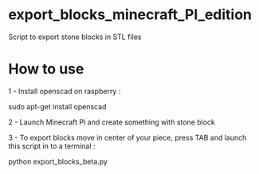 # export_blocks_minecraft_PI_edition
Script to export stone blocks in STL files 

# How to use

1 - Install openscad on raspberry : 

sudo apt-get install openscad

2 - Launch Minecraft PI and create something with stone block

3 - To export blocks move in center of your piece, press TAB and launch this script in to a terminal :

python export_blocks_beta.py


